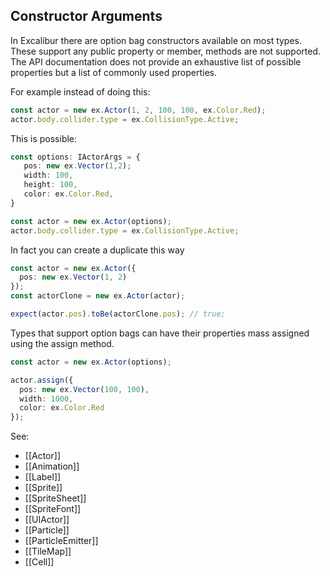 ## Constructor Arguments

In Excalibur there are option bag constructors available on most types. These support any public property or member, methods are not supported. The API documentation does not provide an exhaustive list of possible properties but a list of commonly used properties.

For example instead of doing this:

```typescript
const actor = new ex.Actor(1, 2, 100, 100, ex.Color.Red);
actor.body.collider.type = ex.CollisionType.Active;
```

This is possible:

```typescript
const options: IActorArgs = {
   pos: new ex.Vector(1,2);
   width: 100,
   height: 100,
   color: ex.Color.Red,
}

const actor = new ex.Actor(options);
actor.body.collider.type = ex.CollisionType.Active;
```

In fact you can create a duplicate this way

```typescript
const actor = new ex.Actor({
  pos: new ex.Vector(1, 2)
});
const actorClone = new ex.Actor(actor);

expect(actor.pos).toBe(actorClone.pos); // true;
```

Types that support option bags can have their properties mass assigned using the assign method.

```typescript
const actor = new ex.Actor(options);

actor.assign({
  pos: new ex.Vector(100, 100),
  width: 1000,
  color: ex.Color.Red
});
```

See:

- [[Actor]]
- [[Animation]]
- [[Label]]
- [[Sprite]]
- [[SpriteSheet]]
- [[SpriteFont]]
- [[UIActor]]
- [[Particle]]
- [[ParticleEmitter]]
- [[TileMap]]
- [[Cell]]
